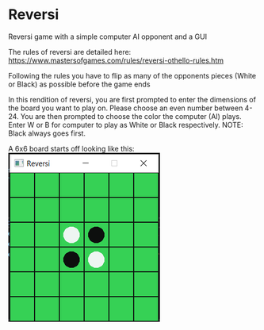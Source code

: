 # Reversi
Reversi game with a simple computer AI opponent and a GUI

The rules of reversi are detailed here: https://www.mastersofgames.com/rules/reversi-othello-rules.htm

Following the rules you have to flip as many of the opponents pieces (White or Black) as possible before the game ends

In this rendition of reversi, you are first prompted to enter the dimensions of the board you want to play on. Please choose an even number between 4-24. You are then prompted to choose the color the computer (AI) plays. Enter W or B for computer to play as White or Black respectively. NOTE: Black always goes first.

A 6x6 board starts off looking like this:
![Alt text](Reversi/reversi_pic.PNG?raw=true "Title")
